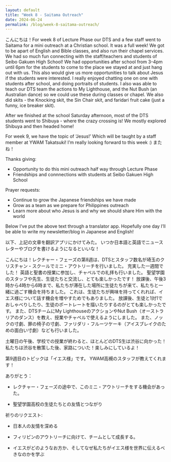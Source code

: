 ```yaml
---
layout: default
title: "Week 8 - Saitama Outreach"
date: 2024-06-24
permalink: /blog/week-8-saitama-outreach/
---
```


<div id="imageGallery"></div>

<script>
$(document).ready(function() {
  $('[data-fancybox="gallery"]').fancybox({
    loop: true, // Enable infinite loop (circular navigation)
    buttons: [
      "zoom",
      "slideShow",
      "fullScreen",
      "thumbs",
      "close"
    ],
    animationEffect: "fade", // Transition effect
    transitionDuration: 500, // Duration of the transition
    keyboard: true // Enable keyboard navigation (arrows)
  });
});

    // Array of image file names (replace with your actual file names)
    var imageFiles = ['8ac3ca_575f2a20c7a949bf97ab3b30312883ee~mv2.webp', '8ac3ca_dec209c3426f4727987d5ec706ca5da6~mv2.webp', 'download.webp']; // Add more as needed

    // Reference to the gallery container
    var galleryContainer = document.getElementById('imageGallery');

    // Loop through image files and generate HTML
    imageFiles.forEach(function(fileName) {
        var imagePath = 'https://raw.githubusercontent.com/to3b/to3b.github.io/main/_posts/week-8/' + fileName; // Adjust the path as necessary
        var caption = 'Image ' + fileName; // You can set dynamic captions here
        
        // Create <a> tag for each image
        var link = document.createElement('a');
        link.href = imagePath;
        link.setAttribute('data-fancybox', 'gallery'); // If using Fancybox or similar lightbox

        // Create <img> tag for each image
        var image = document.createElement('img');
        image.src = imagePath;
        image.alt = caption;

        // Append <img> to <a>
        link.appendChild(image);

        // Append <a> to gallery container
        galleryContainer.appendChild(link);
    });
</script>

こんにちは！For week 8 of Lecture Phase our DTS and a few staff went to Saitama for a mini outreach at a Christian school. It was a full week! We got to be apart of English and Bible classes, and also run their chapel services. We had so much fun connecting with the staff/teachers and students of Seibo Gakuen High School! We had opportunities after school from 3-4pm until 6pm for the students to come to the place we stayed at and just hang out with us. This also would give us more opportunities to talk about Jesus if the students were interested. I really enjoyed chatting one on one with students after school, and doing portraits of students. I also was able to teach our DTS team the actions to My Lighthouse, and the Nut Bush (an Australian dance) so we could use these during classes or chapel. We also did skits - the Knocking skit, the Sin Chair skit, and faridari fruit cake (just a funny, ice breaker skit). 

After we finished at the school Saturday afternoon, most of the DTS students went to Shibuya - where the crazy crossing is! We mostly explored Shibuya and then headed home!

For week 9, we have the topic of ‘Jesus!’ Which will be taught by a staff member at YWAM Takatsuki! I’m really looking forward to this week :) またね！


Thanks giving:

- Opportunity to do this mini outreach half way through Lecture Phase
- Friendships and connnections with students at Seibo Gakuen High School

Prayer requests:

- Continue to grow the Japanese friendships we have made
- Grow as a team as we prepare for Philippines outreach 
- Learn more about who Jesus is and why we should share Him with the world

Below I’ve put the above text through a translator app. Hopefully one day I’ll be able to write my newsletter/blog in Japanese and English!

以下、上記の文章を翻訳アプリにかけてみた。 いつか日本語と英語でニュースレターやブログを書けるようになるといいな！


こんにちは！レクチャー・フェーズの第8週は、DTSとスタッフ数名が埼玉のクリスチャン・スクールでミニ・アウトリーチを行いました。 充実した一週間でした！ 英語と聖書の授業に参加し、チャペルでの礼拝も行いました。 聖望学園のスタッフや先生、生徒たちと交流し、とても楽しかったです！ 放課後、午後3時から4時から6時まで、私たちが滞在した場所に生徒たちが来て、私たちと一緒に過ごす機会を持ちました。 これは、生徒たちが興味を持ってくれれば、イエス様について話す機会を増やすためでもありました。 放課後、生徒と1対1でおしゃべりしたり、生徒のポートレートを描いたりするのがとても楽しかったです。 また、DTSチームにMy LighthouseのアクションやNut Bush（オーストラリアのダンス）を教え、授業やチャペルで使えるようにしました。 また、ノックの寸劇、罪の椅子の寸劇、ファリダリ・フルーツケーキ（アイスブレイクのための面白い寸劇）なども行いました。


土曜日の午後、学校での授業が終わると、ほとんどのDTS生は渋谷に向かった！ 私たちは渋谷を散策した後、家路についた！楽しみにしているよ！


第9週目のトピックは「イエス様」です。 YWAM高槻のスタッフが教えてくれます！


ありがとう：


- レクチャー・フェーズの途中で、このミニ・アウトリーチをする機会があった。

- 聖望学園高校の生徒たちとの友情とつながり

祈りのリクエスト:


- 日本人の友情を深める

- フィリピンのアウトリーチに向けて、チームとして成長する。

- イエスがどのようなお方か、そしてなぜ私たちがイエス様を世界に伝えるべきなのかを学ぶ

